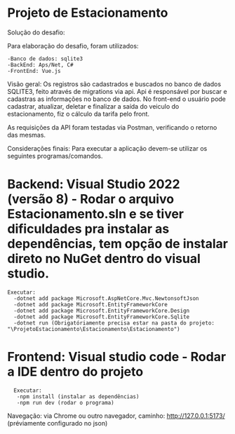 # Projeto de Estacionamento

Solução do desafio:

Para elaboração do desafio, foram utilizados:

    -Banco de dados: sqlite3
    -BackEnd: Aps/Net, C#
    -FrontEnd: Vue.js

Visão geral: Os registros são cadastrados e buscados no banco de dados SQLITE3, feito através de migrations via api.
Api é responsável por buscar e cadastras as informações no banco de dados.
No front-end o usuário pode cadastrar, atualizar, deletar e finalizar a saída do veiculo do estacionamento, fiz o cálculo da tarifa pelo front.

As requisições da API foram testadas via Postman, verificando o retorno das mesmas.

Considerações finais:
Para executar a aplicação devem-se utilizar os seguintes programas/comandos.

# Backend: Visual Studio 2022 (versão 8) - Rodar o arquivo Estacionamento.sln e se tiver dificuldades pra instalar as dependências, tem opção de instalar direto no NuGet dentro do visual studio.
    Executar:
      -dotnet add package Microsoft.AspNetCore.Mvc.NewtonsoftJson
      -dotnet add package Microsoft.EntityFrameworkCore
      -dotnet add package Microsoft.EntityFrameworkCore.Design
      -dotnet add package Microsoft.EntityFrameworkCore.Sqlite
      -dotnet run (Obrigatóriamente precisa estar na pasta do projeto: "\ProjetoEstacionamento\Estacionamento\Estacionamento")

# Frontend: Visual studio code - Rodar a IDE dentro do projeto
      Executar:
       -npm install (instalar as dependências)
       -npm run dev (rodar o programa)

Navegação: via Chrome ou outro navegador, caminho: http://127.0.0.1:5173/ (préviamente configurado no json)

